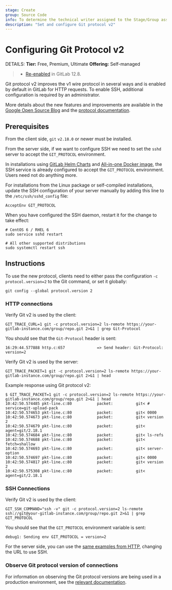 ```yaml
---
stage: Create
group: Source Code
info: To determine the technical writer assigned to the Stage/Group associated with this page, see https://handbook.gitlab.com/handbook/product/ux/technical-writing/#assignments
description: "Set and configure Git protocol v2"
---
```


# Configuring Git Protocol v2

DETAILS:
**Tier:** Free, Premium, Ultimate
**Offering:** Self-managed

> - [Re-enabled](https://gitlab.com/gitlab-org/gitlab/-/issues/27828) in GitLab 12.8.

Git protocol v2 improves the v1 wire protocol in several ways and is
enabled by default in GitLab for HTTP requests. To enable SSH, additional
configuration is required by an administrator.

More details about the new features and improvements are available in
the [Google Open Source Blog](https://opensource.googleblog.com/2018/05/introducing-git-protocol-version-2.html)
and the [protocol documentation](https://github.com/git/git/blob/master/Documentation/gitprotocol-v2.txt).

## Prerequisites

From the client side, `git` `v2.18.0` or newer must be installed.

From the server side, if we want to configure SSH we need to set the `sshd`
server to accept the `GIT_PROTOCOL` environment.

In installations using [GitLab Helm Charts](https://docs.gitlab.com/charts/)
and [All-in-one Docker image](../install/docker.md), the SSH
service is already configured to accept the `GIT_PROTOCOL` environment. Users
need not do anything more.

For installations from the Linux package or self-compiled installations, update
the SSH configuration of your server manually by adding this line to the `/etc/ssh/sshd_config` file:

```plaintext
AcceptEnv GIT_PROTOCOL
```

When you have configured the SSH daemon, restart it for the change to take effect:

```shell
# CentOS 6 / RHEL 6
sudo service sshd restart

# All other supported distributions
sudo systemctl restart ssh
```

## Instructions

To use the new protocol, clients need to either pass the configuration
`-c protocol.version=2` to the Git command, or set it globally:

```shell
git config --global protocol.version 2
```

### HTTP connections

Verify Git v2 is used by the client:

```shell
GIT_TRACE_CURL=1 git -c protocol.version=2 ls-remote https://your-gitlab-instance.com/group/repo.git 2>&1 | grep Git-Protocol
```

You should see that the `Git-Protocol` header is sent:

```plaintext
16:29:44.577888 http.c:657              => Send header: Git-Protocol: version=2
```

Verify Git v2 is used by the server:

```shell
GIT_TRACE_PACKET=1 git -c protocol.version=2 ls-remote https://your-gitlab-instance.com/group/repo.git 2>&1 | head
```

Example response using Git protocol v2:

```shell
$ GIT_TRACE_PACKET=1 git -c protocol.version=2 ls-remote https://your-gitlab-instance.com/group/repo.git 2>&1 | head
10:42:50.574485 pkt-line.c:80           packet:          git< # service=git-upload-pack
10:42:50.574653 pkt-line.c:80           packet:          git< 0000
10:42:50.574673 pkt-line.c:80           packet:          git< version 2
10:42:50.574679 pkt-line.c:80           packet:          git< agent=git/2.18.1
10:42:50.574684 pkt-line.c:80           packet:          git< ls-refs
10:42:50.574688 pkt-line.c:80           packet:          git< fetch=shallow
10:42:50.574693 pkt-line.c:80           packet:          git< server-option
10:42:50.574697 pkt-line.c:80           packet:          git< 0000
10:42:50.574817 pkt-line.c:80           packet:          git< version 2
10:42:50.575308 pkt-line.c:80           packet:          git< agent=git/2.18.1
```

### SSH Connections

Verify Git v2 is used by the client:

```shell
GIT_SSH_COMMAND="ssh -v" git -c protocol.version=2 ls-remote ssh://git@your-gitlab-instance.com/group/repo.git 2>&1 | grep GIT_PROTOCOL
```

You should see that the `GIT_PROTOCOL` environment variable is sent:

```plaintext
debug1: Sending env GIT_PROTOCOL = version=2
```

For the server side, you can use the [same examples from HTTP](#http-connections), changing the
URL to use SSH.

### Observe Git protocol version of connections

For information on observing the Git protocol versions are being used in a production environment,
see the [relevant documentation](gitaly/monitoring.md#queries).
